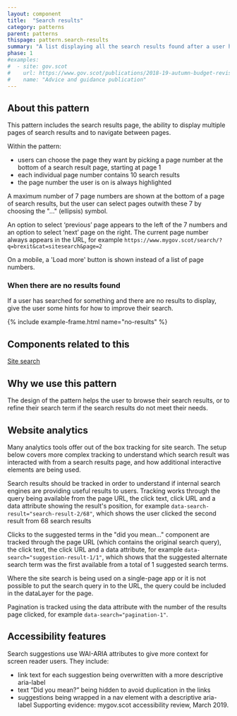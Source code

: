 ```yaml
---
layout: component
title:  "Search results"
category: patterns
parent: patterns
thispage: pattern.search-results
summary: "A list displaying all the search results found after a user has made a search."
phase: 1
#examples:
#  - site: gov.scot
#    url: https://www.gov.scot/publications/2018-19-autumn-budget-revision-supporting-document/
#    name: "Advice and guidance publication"
---
```


## About this pattern

This pattern includes the search results page, the ability to display multiple pages of search results and to navigate between pages.

Within the pattern:

- users can choose the page they want by picking a page number at the bottom of a search result page, starting at page 1
- each individual page number contains 10 search results
- the page number the user is on is always highlighted

A maximum number of 7 page numbers are shown at the bottom of a page of search results, but the user can select pages outwith these 7 by choosing the "…" (ellipsis) symbol.

An option to select ‘previous’ page appears to the left of the 7 numbers and an option to select ‘next’ page on the right. The current page number always appears in the URL, for example `https://www.mygov.scot/search/?q=brexit&cat=sitesearch&page=2`

On a mobile, a 'Load more' button is shown instead of a list of page numbers.

### When there are no results found

If a user has searched for something and there are no results to display, give the user some hints for how to improve their search.

{% include example-frame.html name="no-results" %}

## Components related to this

[Site search](/components/site-search/)

## Why we use this pattern

The design of the pattern helps the user to browse their search results, or to refine their search term if the search results do not meet their needs.

## Website analytics

Many analytics tools offer out of the box tracking for site search. The setup below covers more complex tracking to understand which search result was interacted with from a search results page, and how additional interactive elements are being used.

Search results should be tracked in order to understand if internal search engines are providing useful results to users. Tracking works through the query being available from the page URL, the click text, click URL and a data attribute showing the result's position, for example <code>data-search-result="search-result-2/68"</code>, which shows the user clicked the second result from 68 search results

Clicks to the suggested terms in the "did you mean..." component are tracked through the page URL (which contains the original search query), the click text, the click URL and a data attribute, for example <code>data-search="suggestion-result-1/1"</code>, which shows that the suggested alternate search term was the first available from a total of 1 suggested search terms.

Where the site search is being used on a single-page app or it is not possible to put the search query in to the URL, the query could be included in the dataLayer for the page.

Pagination is tracked using the data attribute with the number of the results page clicked, for example <code>data-search="pagination-1"</code>.

## Accessibility features

Search suggestions use WAI-ARIA attributes to give more context for screen reader users. They include:  

*  link text for each suggestion being overwritten with a more descriptive aria-label
*  text “Did you mean?” being hidden to avoid duplication in the links
*  suggestions being wrapped in a nav element with a descriptive aria-label
Supporting evidence: mygov.scot accessibility review, March 2019.  
